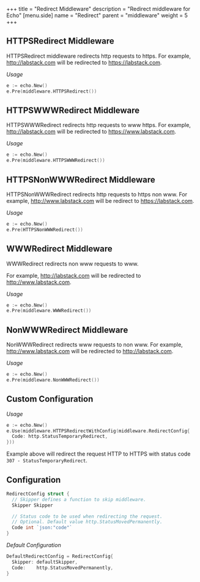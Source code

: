 +++
title = "Redirect Middleware"
description = "Redirect middleware for Echo"
[menu.side]
  name = "Redirect"
  parent = "middleware"
  weight = 5
+++

## HTTPSRedirect Middleware

HTTPSRedirect middleware redirects http requests to https.
For example, http://labstack.com will be redirected to https://labstack.com.

*Usage*

```go
e := echo.New()
e.Pre(middleware.HTTPSRedirect())
```

## HTTPSWWWRedirect Middleware

HTTPSWWWRedirect redirects http requests to www https.
For example, http://labstack.com will be redirected to https://www.labstack.com.

*Usage*

```go
e := echo.New()
e.Pre(middleware.HTTPSWWWRedirect())
```

## HTTPSNonWWWRedirect Middleware

HTTPSNonWWWRedirect redirects http requests to https non www.
For example, http://www.labstack.com will be redirect to https://labstack.com.

*Usage*

```go
e := echo.New()
e.Pre(HTTPSNonWWWRedirect())
```

## WWWRedirect Middleware

WWWRedirect redirects non www requests to www.

For example, http://labstack.com will be redirected to http://www.labstack.com.

*Usage*

```go
e := echo.New()
e.Pre(middleware.WWWRedirect())
```

## NonWWWRedirect Middleware

NonWWWRedirect redirects www requests to non www.
For example, http://www.labstack.com will be redirected to http://labstack.com.

*Usage*

```go
e := echo.New()
e.Pre(middleware.NonWWWRedirect())
```

## Custom Configuration

*Usage*

```go
e := echo.New()
e.Use(middleware.HTTPSRedirectWithConfig(middleware.RedirectConfig{
  Code: http.StatusTemporaryRedirect,
}))
```

Example above will redirect the request HTTP to HTTPS with status code `307 - StatusTemporaryRedirect`.

## Configuration

```go
RedirectConfig struct {
  // Skipper defines a function to skip middleware.
  Skipper Skipper

  // Status code to be used when redirecting the request.
  // Optional. Default value http.StatusMovedPermanently.
  Code int `json:"code"`
}
```

*Default Configuration*

```go
DefaultRedirectConfig = RedirectConfig{
  Skipper: defaultSkipper,
  Code:    http.StatusMovedPermanently,
}
```
